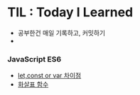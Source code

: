 # TIL : Today I Learned

- 공부한건 매일 기록하고, 커밋하기
-

### JavaScript ES6

- [let,const or var 차이점]()
- [화살표 함수]()
